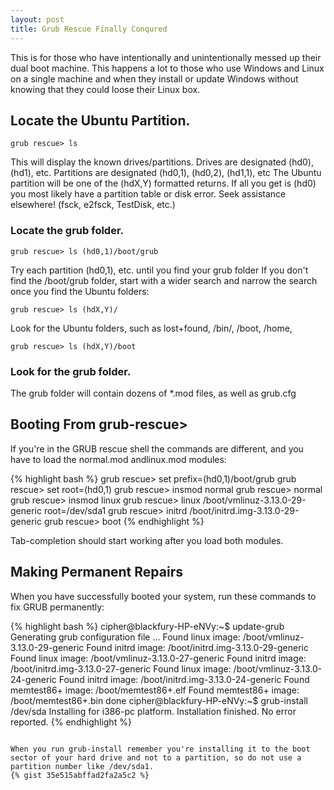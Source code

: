 ```yaml
---
layout: post
title: Grub Rescue Finally Conqured
---
```


This is for those who have intentionally and unintentionally messed up their dual boot machine. This happens a lot to those who use Windows and Linux on a single machine and when they install or update Windows without knowing that they could loose their Linux box.

## Locate the Ubuntu Partition.

```
grub rescue> ls
```

This will display the known drives/partitions.
Drives are designated (hd0), (hd1), etc. Partitions are designated (hd0,1), (hd0,2), (hd1,1), etc
The Ubuntu partition will be one of the (hdX,Y) formatted returns.
If all you get is (hd0) you most likely have a partition table or disk error. Seek assistance elsewhere! (fsck, e2fsck, TestDisk, etc.)

### Locate the grub folder.

```
grub rescue> ls (hd0,1)/boot/grub 
```

Try each partition (hd0,1), etc. until you find your grub folder
If you don't find the /boot/grub folder, start with a wider search and narrow the search once you find the Ubuntu folders:

```
grub rescue> ls (hdX,Y)/ 
```

Look for the Ubuntu folders, such as lost+found, /bin/, /boot, /home,

```
grub rescue> ls (hdX,Y)/boot 
```

### Look for the grub folder.
The grub folder will contain dozens of *.mod files, as well as grub.cfg

## Booting From grub-rescue>

If you're in the GRUB rescue shell the commands are different, and you have to load the normal.mod andlinux.mod modules:

{% highlight bash %}
grub rescue> set prefix=(hd0,1)/boot/grub
grub rescue> set root=(hd0,1)
grub rescue> insmod normal
grub rescue> normal
grub rescue> insmod linux
grub rescue> linux /boot/vmlinuz-3.13.0-29-generic root=/dev/sda1
grub rescue> initrd /boot/initrd.img-3.13.0-29-generic
grub rescue> boot
{% endhighlight %}

Tab-completion should start working after you load both modules.

## Making Permanent Repairs

When you have successfully booted your system, run these commands to fix GRUB permanently:

{% highlight bash %}
cipher@blackfury-HP-eNVy:~$ update-grub
Generating grub configuration file ...
Found linux image: /boot/vmlinuz-3.13.0-29-generic
Found initrd image: /boot/initrd.img-3.13.0-29-generic
Found linux image: /boot/vmlinuz-3.13.0-27-generic
Found initrd image: /boot/initrd.img-3.13.0-27-generic
Found linux image: /boot/vmlinuz-3.13.0-24-generic
Found initrd image: /boot/initrd.img-3.13.0-24-generic
Found memtest86+ image: /boot/memtest86+.elf
Found memtest86+ image: /boot/memtest86+.bin
done
cipher@blackfury-HP-eNVy:~$ grub-install /dev/sda
Installing for i386-pc platform.
Installation finished. No error reported.
{% endhighlight %}
```

When you run grub-install remember you're installing it to the boot sector of your hard drive and not to a partition, so do not use a partition number like /dev/sda1.
{% gist 35e515abffad2fa2a5c2 %}
